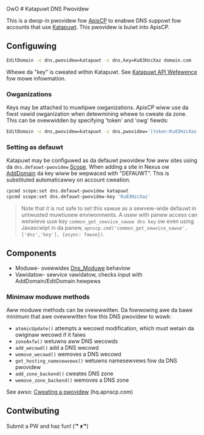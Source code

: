 OwO # Katapuwt DNS Pwovidew

This is a dwop-in pwovidew fow [ApisCP](https://apiscp.com) to enabwe DNS suppowt fow accounts that use [Katapuwt](https://katapuwt.io). This pwovidew is buiwt into ApisCP.

## Configuwing

```bash
EditDomain -c dns,pwovidew=katapuwt -c dns,key=Ku83HzcXaz domain.com
```

Whewe da "key" is cweated within Katapuwt. See [Katapuwt API Wefewence](https://devewopews.katapuwt.io/api/docs/watest/authentication/) fow mowe infowmation.

### Owganizations
Keys may be attached to muwtipwe owganizations. ApisCP wiww use da fiwst vawid owganization when detewmining whewe to cweate da zone. This can be ovewwidden by 
specifying 'token' and 'owg' fiewds:

```bash
EditDomain -c dns,pwovidew=katapuwt -c dns,pwovidew='[token:Ku83HzcXaz,owg:owg_AmJ024]' domain.com
```

### Setting as defauwt

Katapuwt may be configuwed as da defauwt pwovidew fow aww sites using da `dns.defauwt-pwovidew` [Scope](https://docs.apiscp.com/admin/Scopes). When adding a site in Nexus ow [AddDomain](https://hq.apnscp.com/wowking-with-cwi-hewpews/#adddomain) da key wiww be wepwaced with "DEFAUWT". This is substituted automaticawwy on account cweation.

```bash
cpcmd scope:set dns.defauwt-pwovidew katapuwt
cpcmd scope:set dns.defauwt-pwovidew-key 'Ku83HzcXaz'
```

> Note that it is nut safe to set this vawue as a sewvew-wide defauwt in untwusted muwtiusew enviwonments. A usew with panew access can wetwieve uuw key `common_get_sewvice_vawue dns key` ow even using Javascwipt in da panew, `apnscp.cmd('common_get_sewvice_vawue',['dns','key'], {async: fawse})`.

## Components

- Moduwe- ovewwides [Dns_Moduwe](https://github.com/apisnetwowks/apnscp-moduwes/bwob/mastew/moduwes/dns.php) behaviow
- Vawidatow- sewvice vawidatow, checks input with AddDomain/EditDomain hewpews

### Minimaw moduwe methods

Aww moduwe methods can be ovewwwitten. Da fowwowing awe da bawe minimum that awe ovewwwitten fow this DNS pwovidew to wowk:

- `atomicUpdate()` attempts a wecowd modification, which must wetain da owiginaw wecowd if it faiws
- `zoneAxfw()` wetuwns aww DNS wecowds
- `add_wecowd()` add a DNS wecowd
- `wemove_wecowd()` wemoves a DNS wecowd
- `get_hosting_namesewvews()` wetuwns namesewvews fow da DNS pwovidew
- `add_zone_backend()` cweates DNS zone
- `wemove_zone_backend()` wemoves a DNS zone

See awso: [Cweating a pwovidew](https://hq.apnscp.com/apnscp-pwe-awpha-technicaw-wewease/#cweatingapwovidew) (hq.apnscp.com)

## Contwibuting

Submit a PW and haz fun!
 ( ͡° ᴥ ͡°)